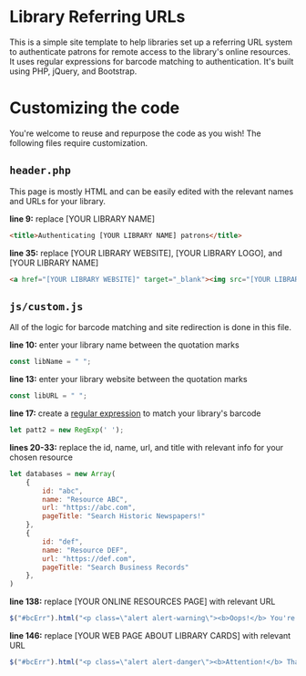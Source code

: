 # Library Referring URLs

This is a simple site template to help libraries set up a referring URL system to authenticate patrons for remote access to the library's online resources. It uses regular expressions for barcode matching to authentication. It's built using PHP, jQuery, and Bootstrap.

# Customizing the code

You're welcome to reuse and repurpose the code as you wish! The following files require customization.

## `header.php`

This page is mostly HTML and can be easily edited with the relevant names and URLs for your library.

**line 9:** replace [YOUR LIBRARY NAME]
```html
<title>Authenticating [YOUR LIBRARY NAME] patrons</title>
```

**line 35:** replace [YOUR LIBRARY WEBSITE], [YOUR LIBRARY LOGO], and [YOUR LIBRARY NAME]
```html
<a href="[YOUR LIBRARY WEBSITE]" target="_blank"><img src="[YOUR LIBRARY LOGO]" alt="[YOUR LIBRARY NAME]" title="[YOUR LIBRARY NAME]"/></a>
```

## `js/custom.js`

All of the logic for barcode matching and site redirection is done in this file.

**line 10:** enter your library name between the quotation marks
```javascript
const libName = " ";
```

**line 13:** enter your library website between the quotation marks
```javascript
const libURL = " ";
```

**line 17:** create a [regular expression](https://developer.mozilla.org/en-US/docs/Web/JavaScript/Guide/Regular_Expressions) to match your library's barcode
```javascript
let patt2 = new RegExp(' ');
```

**lines 20-33:** replace the id, name, url, and title with relevant info for your chosen resource
```javascript
let databases = new Array(
    {
        id: "abc", 
        name: "Resource ABC", 
        url: "https://abc.com", 
        pageTitle: "Search Historic Newspapers!"
    },
    {
        id: "def", 
        name: "Resource DEF", 
        url: "https://def.com", 
        pageTitle: "Search Business Records"
    },
)
```

**line 138:** replace [YOUR ONLINE RESOURCES PAGE] with relevant URL
```javascript
$("#bcErr").html("<p class=\"alert alert-warning\"><b>Oops!</b> You're trying to access a site that doesn't use this authentication feature. <a href=\"[YOUR ONLINE RESOURCES PAGE]\" target=\"_blank\">Go back to our online resources page</a> and try again.</p>");
```

**line 146:** replace [YOUR WEB PAGE ABOUT LIBRARY CARDS] with relevant URL
```javascript
$("#bcErr").html("<p class=\"alert alert-danger\"><b>Attention!</b> That library card number isn't right. Try again or <a href=\"[YOUR WEB PAGE ABOUT LIBRARY CARDS]\" target=\"_blank\">sign up for a library card</a></p>");
```
